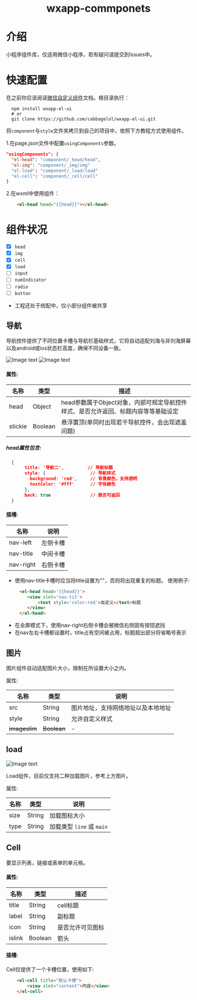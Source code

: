 <h1 align="center">
  <p align="center">wxapp-commponets</p>
</h1>

# 介绍
小程序组件库，仅适用微信小程序。若有疑问请提交到Issues中。

# 快速配置
在之前你应该阅读[微信自定义组件](https://developers.weixin.qq.com/miniprogram/dev/framework/custom-component/component.html)文档。根目录执行：
```
  npm install wxapp-el-ui
  # or
  git clone https://github.com/cabbagelol/wxapp-el-ui.git
```
将`component`与`style`文件夹拷贝到自己的项目中，依照下方教程方式使用组件。

1.在page.json文件中配置`usingComponents`参数。
```json
"usingComponents": {
  "el-head": "component/_head/head",
  "el-img": "component/_img/img"
  "el-load": "component/_load/load"
  "el-cell": "component/_cell/cell"
}
```
2.在wxml中使用组件：
```html
    <el-head head="{{head}}"></el-head>
```

# 组件状况
- [x] `head`
- [x] `img`
- [x] `cell`
- [x] `load`
- [ ] `input`
- [ ] `numIndicator`
- [ ] `radio`
- [ ] `button`

* 工程还处于统配中，仅小部分组件被共享

## 导航

导航控件提供了不同位置卡槽与导航栏基础样式，它将自动适配刘海与非刘海屏幕以及android或ios状态栏高度，确保不同设备一致。

![Image text](http://cdn.cabbagelol.net/wxapp-coms-nav1.png)
![Image text](http://cdn.cabbagelol.net/wxapp-coms-nav2.png)

#### 属性:

名称 | 类型 | 描述
------------ | ------------- | -------------
head | Object | head参数属于Object对象，内部可规定导航控件样式、是否允许返回、标题内容等等基础设定
stickie | Boolean| 悬浮置顶(单同时出现若干导航控件，会出现遮盖问题)

##### head属性包含:
```json
  {
       title: '导航二',         // 导航标题
       style: {                 // 导航样式
         background: 'red',     // 背景颜色，支持透明
         textColor: '#fff'      // 字体颜色
       },
       back: true               // 是否可返回
  }
```
#### 插槽:

名称 | 说明
------------ | -------------
nav-left | 左侧卡槽
nav-title | 中间卡槽
nav-right | 右侧卡槽

* 使用nav-title卡槽时应当将title设置为""，否则将出现重复的标题。
使用例子:
```html
     <el-head head='{{head}}'>
        <view slot='nav-tit'>
            <text style='color:red'>自定义</text>标题
        </view>
     </el-head>
```
* 在全屏模式下，使用nav-right右侧卡槽会被微信右侧固有按钮遮挡
* 在nav左右卡槽都设置时，title占有空间被占用，标题超出部分将省略号表示
   
## 图片

图片组件自动适配图片大小，限制在所设置大小之内。

属性:

名称 | 类型 | 说明
------------ | ------------- | -------------
src | String |  图片地址，支持网络地址以及本地地址
style | String | 允许自定义样式
~~imageslim~~ | ~~Boolean~~ | -

## load
![Image text](http://cdn.cabbagelol.net/wxapp-coms-load.png)

Load组件，目前仅支持二种加载图片，参考上方图片。

属性:

名称 | 类型 | 说明
------------ | ------------- | -------------
size | String | 加载图标大小
type | String | 加载类型 `line` 或 `main`

## Cell
要显示列表，链接或表单的单元格。

#### 属性:

名称 | 类型 | 描述
------------ | ------------- | -------------
title | String | cell标题
label | String| 副标题
icon | String| 是否允许可见图标
islink | Boolean | 箭头

#### 插槽:
Cell仅提供了一个卡槽位置，使用如下:
```html
    <el-cell title="默认卡槽">
        <view slot="content">内容</view>
    </el-cell>
```